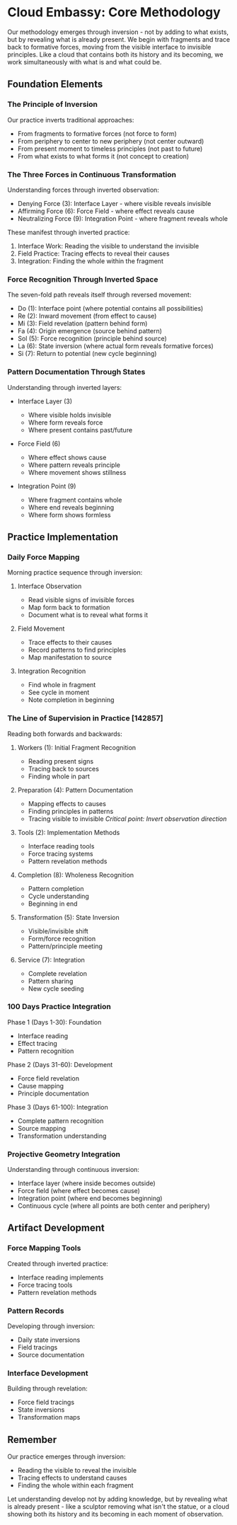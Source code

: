 # Cloud Embassy: Core Methodology

Our methodology emerges through inversion - not by adding to what exists, but by revealing what is already present. We begin with fragments and trace back to formative forces, moving from the visible interface to invisible principles. Like a cloud that contains both its history and its becoming, we work simultaneously with what is and what could be.

## Foundation Elements

### The Principle of Inversion
Our practice inverts traditional approaches:
- From fragments to formative forces (not force to form)
- From periphery to center to new periphery (not center outward)
- From present moment to timeless principles (not past to future)
- From what exists to what forms it (not concept to creation)

### The Three Forces in Continuous Transformation
Understanding forces through inverted observation:
- Denying Force (3): Interface Layer - where visible reveals invisible
- Affirming Force (6): Force Field - where effect reveals cause
- Neutralizing Force (9): Integration Point - where fragment reveals whole

These manifest through inverted practice:
1. Interface Work: Reading the visible to understand the invisible
2. Field Practice: Tracing effects to reveal their causes
3. Integration: Finding the whole within the fragment

### Force Recognition Through Inverted Space
The seven-fold path reveals itself through reversed movement:
- Do (1): Interface point (where potential contains all possibilities)
- Re (2): Inward movement (from effect to cause)
- Mi (3): Field revelation (pattern behind form)
- Fa (4): Origin emergence (source behind pattern)
- Sol (5): Force recognition (principle behind source)
- La (6): State inversion (where actual form reveals formative forces)
- Si (7): Return to potential (new cycle beginning)

### Pattern Documentation Through States
Understanding through inverted layers:
- Interface Layer (3)
  - Where visible holds invisible
  - Where form reveals force
  - Where present contains past/future

- Force Field (6)
  - Where effect shows cause
  - Where pattern reveals principle
  - Where movement shows stillness

- Integration Point (9)
  - Where fragment contains whole
  - Where end reveals beginning
  - Where form shows formless

## Practice Implementation

### Daily Force Mapping
Morning practice sequence through inversion:
1. Interface Observation
   - Read visible signs of invisible forces
   - Map form back to formation
   - Document what is to reveal what forms it

2. Field Movement
   - Trace effects to their causes
   - Record patterns to find principles
   - Map manifestation to source

3. Integration Recognition
   - Find whole in fragment
   - See cycle in moment
   - Note completion in beginning

### The Line of Supervision in Practice [142857]
Reading both forwards and backwards:

1. Workers (1): Initial Fragment Recognition
   - Reading present signs
   - Tracing back to sources
   - Finding whole in part

4. Preparation (4): Pattern Documentation
   - Mapping effects to causes
   - Finding principles in patterns
   - Tracing visible to invisible
   *Critical point: Invert observation direction*

2. Tools (2): Implementation Methods
   - Interface reading tools
   - Force tracing systems
   - Pattern revelation methods

8. Completion (8): Wholeness Recognition
   - Pattern completion
   - Cycle understanding
   - Beginning in end

5. Transformation (5): State Inversion
   - Visible/invisible shift
   - Form/force recognition
   - Pattern/principle meeting

7. Service (7): Integration
   - Complete revelation
   - Pattern sharing
   - New cycle seeding

### 100 Days Practice Integration

Phase 1 (Days 1-30): Foundation
- Interface reading
- Effect tracing
- Pattern recognition

Phase 2 (Days 31-60): Development
- Force field revelation
- Cause mapping
- Principle documentation

Phase 3 (Days 61-100): Integration
- Complete pattern recognition
- Source mapping
- Transformation understanding

### Projective Geometry Integration

Understanding through continuous inversion:
- Interface layer (where inside becomes outside)
- Force field (where effect becomes cause)
- Integration point (where end becomes beginning)
- Continuous cycle (where all points are both center and periphery)

## Artifact Development

### Force Mapping Tools
Created through inverted practice:
- Interface reading implements
- Force tracing tools
- Pattern revelation methods

### Pattern Records
Developing through inversion:
- Daily state inversions
- Field tracings
- Source documentation

### Interface Development
Building through revelation:
- Force field tracings
- State inversions
- Transformation maps

## Remember

Our practice emerges through inversion:
- Reading the visible to reveal the invisible
- Tracing effects to understand causes
- Finding the whole within each fragment

Let understanding develop not by adding knowledge, but by revealing what is already present - like a sculptor removing what isn't the statue, or a cloud showing both its history and its becoming in each moment of observation.
